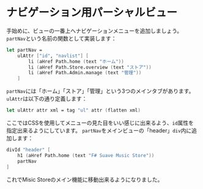 # ナビゲーション用パーシャルビュー

手始めに、ビューの一番上へナビゲーションメニューを追加しましょう。
`partNav`という名前の関数として実装します：

```fsharp
let partNav = 
    ulAttr ["id", "navlist"] [ 
        li (aHref Path.home (text "ホーム"))
        li (aHref Path.Store.overview (text "ストア"))
        li (aHref Path.Admin.manage (text "管理"))
    ]
```

`partNav`には「ホーム」「ストア」「管理」という3つのメインタブがあります。`ulAttr`は以下の通り定義します：

```fsharp
let ulAttr attr xml = tag "ul" attr (flatten xml)
```

ここではCSSを使用してメニューの見た目をいい感じに出来るよう、`id`属性を指定出来るようにしています。
`partNav`をメインビューの「header」`div`内に追加します：

```fsharp
divId "header" [
    h1 (aHref Path.home (text "F# Suave Music Store"))
    partNav
]
```

これでMisic Storeのメイン機能に移動出来るようになりました。
